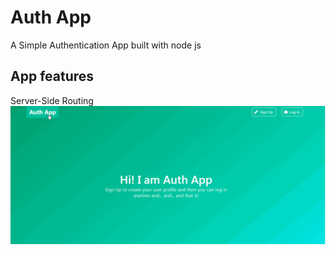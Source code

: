 # Auth App
A Simple Authentication App built with node js

## App features
Server-Side Routing
![](https://github.com/Ma7eer/Auth-App/blob/master/gifs/AuthAppRoutes.gif)
